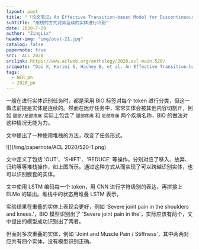 ```yaml
---
layout: post
title: "「论文笔记」An Effective Transition-based Model for Discontinuous NER"
subtitle: "用栈的方式对非连续的实体进行识别"
date: 2020-7-29
author: "ZingLix"
header-img: "img/post-21.jpg"
catalog: false
papernote: true
src:  ACL 2020
srclink: https://www.aclweb.org/anthology/2020.acl-main.520/
srcquote: "Dai X, Karimi S, Hachey B, et al. An Effective Transition-based Model for Discontinuous NER[J]. arXiv preprint arXiv:2004.13454, 2020."
tags:
  - NER_pn
  - 2020_pn
---
```


一般在进行实体识别任务时，都是采用 BIO 标签对每个 token 进行分类，但这一做法前提是实体是连续的。然而在医疗任务中，常常实体会被其他内容切割开，例如 `腿部/足部疼痛` 实际上包含了 `腿部疼痛` 和 `足部疼痛` 两个疾病名称，BIO 的做法对这种情况无能为力。

文中提出了一种使用堆栈的方法，改变了任务形式。

![](/img/papernote/ACL 2020/520-1.png)

文中定义了包括 'OUT'、'SHIFT'、'REDUCE' 等操作，分别对应了移入、放弃、归约等等堆栈操作，如上图所示。通过这种方式从而实现了可以跨越识别实体，也可以识别嵌套的实体。

文中使用 LSTM 编码每一个 token，用 CNN 进行字符级别的表达，再拼接上 ELMo 的输出。堆栈中的状态用堆叠 LSTM 表示。

实验结果在重叠的实体上表现会更好，例如 ‘Severe joint pain in the shoulders and knees.’，BIO 模型识别出了 'Severe joint pain in the'，实际应该有两个，文中提出的模型成功识别出了两者。

但面对多次重叠的实体，例如 ‘Joint and Muscle Pain / Stiffness’，其中两两对应共有四个实体，没有模型识别正确。